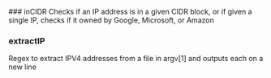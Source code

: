 ### inCIDR
Checks if an IP address is in a given CIDR block, or if given a single IP, checks if it owned by Google, Microsoft, or Amazon

### extractIP
Regex to extract IPV4 addresses from a file in argv[1] and outputs each on a new line
